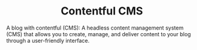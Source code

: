 <h1 align="center">
  Contentful CMS
</h1>

A blog with contentful (CMS): A headless content management system (CMS) that allows you to create, manage, and deliver content to your blog through a user-friendly interface.
